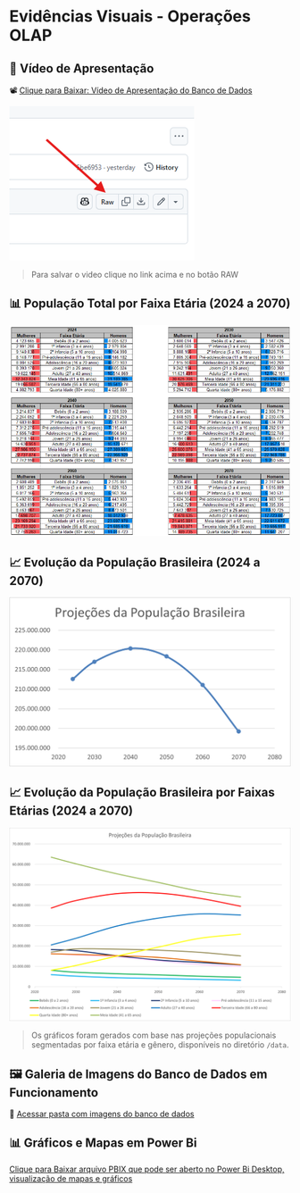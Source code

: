 # Evidências Visuais - Operações OLAP

## 🎥 Vídeo de Apresentação
📽️ [Clique para Baixar: Vídeo de Apresentação do Banco de Dados](video/video_apresentacao_banco_dados.mp4)

![Salvar video Para Assistir](video/comosalvarvideo.png)
> Para salvar o video clique no link acima e no botão RAW

## 📊 População Total por Faixa Etária (2024 a 2070)
![Gráfico por Faixa Etária Décadas](Graficos/grafico_faixa_etaria_decadas.png)

## 📈 Evolução da População Brasileira (2024 a 2070)
![Gráfico da Evolução da População Brasileira](Graficos/Proj_PopBrasil_Decadas.png)

## 📈 Evolução da População Brasileira por Faixas Etárias (2024 a 2070)
![Gráfico da Evolução da População Brasileira por Faixas Etárias](Graficos/Proj_PopBrasil_FaixasEtarias.png)

> Os gráficos foram gerados com base nas projeções populacionais segmentadas por faixa etária e gênero, disponíveis no diretório `/data`.

## 🖼️ Galeria de Imagens do Banco de Dados em Funcionamento
📂 [Acessar pasta com imagens do banco de dados](ImagensBanco)

## 📊 Gráficos e Mapas em Power Bi
[Clique para Baixar arquivo PBIX que pode ser aberto no Power Bi Desktop, visualização de mapas e gráficos](pbix/ModelagemPowerBi.pbix)
